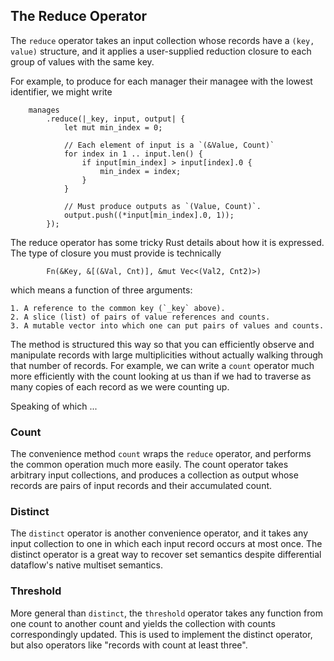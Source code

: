 ## The Reduce Operator

The `reduce` operator takes an input collection whose records have a `(key, value)` structure, and it applies a user-supplied reduction closure to each group of values with the same key.

For example, to produce for each manager their managee with the lowest identifier, we might write

```rust,no_run
    manages
        .reduce(|_key, input, output| {
            let mut min_index = 0;

            // Each element of input is a `(&Value, Count)`
            for index in 1 .. input.len() {
                if input[min_index] > input[index].0 {
                    min_index = index;
                }
            }

            // Must produce outputs as `(Value, Count)`.
            output.push((*input[min_index].0, 1));
        });
```

The reduce operator has some tricky Rust details about how it is expressed. The type of closure you must provide is technically

```rust,no_run
        Fn(&Key, &[(&Val, Cnt)], &mut Vec<(Val2, Cnt2)>)
```

which means a function of three arguments:

    1. A reference to the common key (`_key` above).
    2. A slice (list) of pairs of value references and counts.
    3. A mutable vector into which one can put pairs of values and counts.

The method is structured this way so that you can efficiently observe and manipulate records with large multiplicities without actually walking through that number of records. For example, we can write a `count` operator much more efficiently with the count looking at us than if we had to traverse as many copies of each record as we were counting up.

Speaking of which ...

### Count

The convenience method `count` wraps the `reduce` operator, and performs the common operation much more easily. The count operator takes arbitrary input collections, and produces a collection as output whose records are pairs of input records and their accumulated count.

### Distinct

The `distinct` operator is another convenience operator, and it takes any input collection to one in which each input record occurs at most once. The distinct operator is a great way to recover set semantics despite differential dataflow's native multiset semantics.

### Threshold

More general than `distinct`, the `threshold` operator takes any function from one count to another count and yields the collection with counts correspondingly updated. This is used to implement the distinct operator, but also operators like "records with count at least three".